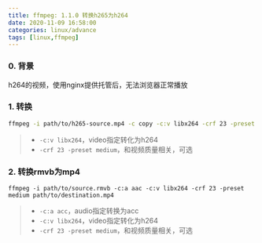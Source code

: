 ```yaml
---
title: ffmpeg: 1.1.0 转换h265为h264
date: 2020-11-09 16:58:00
categories: linux/advance
tags: [linux,ffmpeg]
---
```


### 0. 背景
h264的视频，使用nginx提供托管后，无法浏览器正常播放

### 1. 转换
``` bash
ffmpeg -i path/to/h265-source.mp4 -c copy -c:v libx264 -crf 23 -preset medium path/to/h264-destination.mp4
```
> - `-c:v libx264`，video指定转化为h264
> - `-crf 23 -preset medium`，和视频质量相关，可选

### 2. 转换rmvb为mp4
```
ffmpeg -i path/to/source.rmvb -c:a aac -c:v libx264 -crf 23 -preset medium path/to/destination.mp4
```
> - `-c:a acc`，audio指定转换为acc
> - `-c:v libx264`，video指定转化为h264
> - `-crf 23 -preset medium`，和视频质量相关，可选